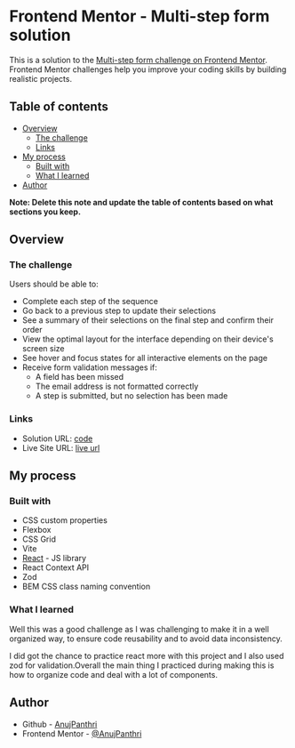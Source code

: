 # Frontend Mentor - Multi-step form solution

This is a solution to the [Multi-step form challenge on Frontend Mentor](https://www.frontendmentor.io/challenges/multistep-form-YVAnSdqQBJ). Frontend Mentor challenges help you improve your coding skills by building realistic projects. 

## Table of contents

- [Overview](#overview)
  - [The challenge](#the-challenge)
  - [Links](#links)
- [My process](#my-process)
  - [Built with](#built-with)
  - [What I learned](#what-i-learned)
- [Author](#author)

**Note: Delete this note and update the table of contents based on what sections you keep.**

## Overview

### The challenge

Users should be able to:

- Complete each step of the sequence
- Go back to a previous step to update their selections
- See a summary of their selections on the final step and confirm their order
- View the optimal layout for the interface depending on their device's screen size
- See hover and focus states for all interactive elements on the page
- Receive form validation messages if:
  - A field has been missed
  - The email address is not formatted correctly
  - A step is submitted, but no selection has been made

### Links

- Solution URL: [code](https://github.com/AnujPanthri/Multi-Step-Form-Challenge)
- Live Site URL: [live url](https://anujpanthri.github.io/Multi-Step-Form-Challenge/)

## My process

### Built with

- CSS custom properties
- Flexbox
- CSS Grid
- Vite
- [React](https://reactjs.org/) - JS library
- React Context API
- Zod
- BEM CSS class naming convention

### What I learned

Well this was a good challenge as I was challenging to make it in a well organized way, to ensure code reusability and to avoid data inconsistency.

I did got the chance to practice react more with this project and I also used zod for validation.Overall the main thing I practiced during making this is how to organize code and deal with a lot of components.

## Author

- Github - [AnujPanthri](https://www.github.com/AnujPanthri)
- Frontend Mentor - [@AnujPanthri](https://www.frontendmentor.io/profile/AnujPanthri)